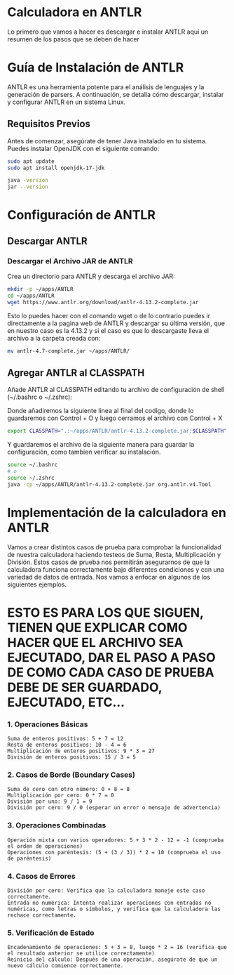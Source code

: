 # Calculadora en ANTLR

Lo primero que vamos a hacer es descargar e instalar ANTLR aquí un resumen de los pasos que se deben de hacer

# Guía de Instalación de ANTLR

ANTLR es una herramienta potente para el análisis de lenguajes y la generación de parsers. A continuación, se detalla cómo descargar, instalar y configurar ANTLR en un sistema Linux.

## Requisitos Previos

Antes de comenzar, asegúrate de tener Java instalado en tu sistema. Puedes instalar OpenJDK con el siguiente comando:

```bash
sudo apt update
sudo apt install openjdk-17-jdk
```

```bash
java -version
jar --version
```

# Configuración de ANTLR

## Descargar ANTLR

### Descargar el Archivo JAR de ANTLR

Crea un directorio para ANTLR y descarga el archivo JAR:

```bash
mkdir -p ~/apps/ANTLR
cd ~/apps/ANTLR
wget https://www.antlr.org/download/antlr-4.13.2-complete.jar
```

Esto lo puedes hacer con el comando wget o de lo contrario puedes ir directamente a la pagina web de ANTLR y descargar su última versión, que en nuestro caso es la 4.13.2 y si el caso es que lo descargaste lleva el archivo a la carpeta creada con:


```bash
mv antlr-4.7-complete.jar ~/apps/ANTLR/
```

## Agregar ANTLR al CLASSPATH

Añade ANTLR al CLASSPATH editando tu archivo de configuración de shell (~/.bashrc o ~/.zshrc):

Donde añadiremos la siguiente linea al final del codigo, donde lo guardaremos con Control + O y luego cerramos el archivo con Control + X

```bash
export CLASSPATH=".:~/apps/ANTLR/antlr-4.13.2-complete.jar:$CLASSPATH"
```
Y guardaremos el archivo de la siguiente manera para guardar la configuración, como tambien verificar su instalación.

```bash
source ~/.bashrc
# o
source ~/.zshrc
java -cp ~/apps/ANTLR/antlr-4.13.2-complete.jar org.antlr.v4.Tool
```

# Implementación de la calculadora en ANTLR

Vamos a crear distintos casos de prueba para comprobar la funcionalidad de nuestra calculadora haciendo testeos de Suma, Resta, Multiplicación y División. Estos casos de prueba nos permitirán asegurarnos de que la calculadora funciona correctamente bajo diferentes condiciones y con una variedad de datos de entrada. Nos vamos a enfocar en algunos de los siguientes ejemplos.

# ESTO ES PARA LOS QUE SIGUEN, TIENEN QUE EXPLICAR COMO HACER QUE EL ARCHIVO SEA EJECUTADO, DAR EL PASO A PASO DE COMO CADA CASO DE PRUEBA DEBE DE SER GUARDADO, EJECUTADO, ETC...


### 1. Operaciones Básicas

    Suma de enteros positivos: 5 + 7 = 12
    Resta de enteros positivos: 10 - 4 = 6
    Multiplicación de enteros positivos: 9 * 3 = 27
    División de enteros positivos: 15 / 3 = 5

### 2. Casos de Borde (Boundary Cases)

    Suma de cero con otro número: 0 + 8 = 8
    Multiplicación por cero: 0 * 7 = 0
    División por uno: 9 / 1 = 9
    División por cero: 9 / 0 (esperar un error o mensaje de advertencia)

### 3. Operaciones Combinadas

    Operación mixta con varios operadores: 5 + 3 * 2 - 12 = -1 (comprueba el orden de operaciones)
    Operaciones con paréntesis: (5 + (3 / 3)) * 2 = 10 (comprueba el uso de paréntesis)
    

### 4. Casos de Errores

    División por cero: Verifica que la calculadora maneje este caso correctamente.
    Entrada no numérica: Intenta realizar operaciones con entradas no numéricas, como letras o símbolos, y verifica que la calculadora las rechace correctamente.


### 5. Verificación de Estado

    Encadenamiento de operaciones: 5 + 3 = 8, luego * 2 = 16 (verifica que el resultado anterior se utilice correctamente)
    Reinicio del cálculo: Después de una operación, asegúrate de que un nuevo cálculo comience correctamente.
